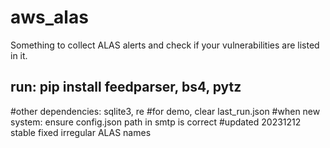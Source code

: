# aws_alas
Something to collect ALAS alerts and check if your vulnerabilities are listed in it. 
## run: pip install feedparser, bs4, pytz
#other dependencies: sqlite3, re
#for demo, clear last_run.json
#when new system: ensure config.json path in smtp is correct
#updated 20231212 stable fixed irregular ALAS names
